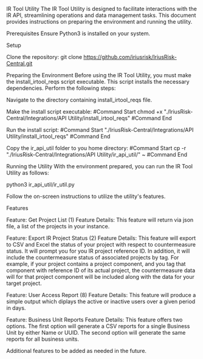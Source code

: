 IR Tool Utility
The IR Tool Utility is designed to facilitate interactions with the IR API, streamlining operations and data management tasks. This document provides instructions on preparing the environment and running the utility.

Prerequisites
Ensure Python3 is installed on your system.

Setup

Clone the repository:
git clone https://github.com/iriusrisk/IriusRisk-Central.git

Preparing the Environment
Before using the IR Tool Utility, you must make the install_irtool_reqs script executable. This script installs the necessary dependencies. Perform the following steps:

Navigate to the directory containing install_irtool_reqs file.

Make the install script executable:
#Command Start
chmod +x "./IriusRisk-Central/Integrations/API Utility/install_irtool_reqs"
#Command End

Run the install script:
#Command Start
"./IriusRisk-Central/Integrations/API Utility/install_irtool_reqs"
#Command End

Copy the ir_api_util folder to you home directory:
#Command Start
cp -r "./IriusRisk-Central/Integrations/API Utility/ir_api_util/" ~
#Command End

Running the Utility
With the environment prepared, you can run the IR Tool Utility as follows:

python3 ir_api_util/ir_util.py

Follow the on-screen instructions to utilize the utility's features.

Features

Feature: Get Project List (1)
Feature Details:
This feature will return via json file, a list of the projects in your instance.


Feature: Export IR Project Status (2)
Feature Details:
This feature will export to CSV and Excel the status of your project with respect to countermeasure status. It will prompt you for you IR project reference ID. 
In addition, it will include the countermeasure status of associated projects by tag.
For example, if your project contains a project component, and you tag that component with reference ID of its actual project, the countermeasure data will for that project component will be included along with the data for your target project.


Feature: User Access Report (8)
Feature Details:
This feature will produce a simple output which diplays the active or inactive users over a given period in days.


Feature: Business Unit Reports
Feature Details:
This feature offers two options. The first option will generate a CSV reports for a single Business Unit by either Name or UUID.
The second option will generate the same reports for all business units.

Additional features to be added as needed in the future.
